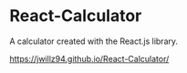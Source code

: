 # React-Calculator

A calculator created with the React.js library.

https://jwillz94.github.io/React-Calculator/
